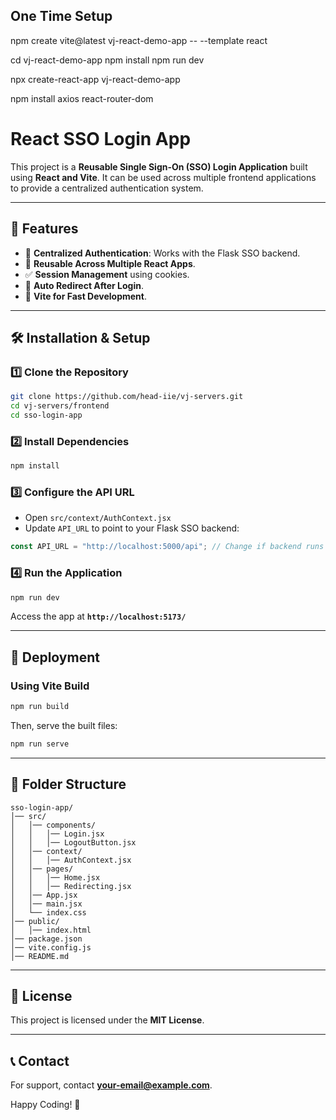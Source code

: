 ## One Time Setup

npm create vite@latest vj-react-demo-app -- --template react

cd vj-react-demo-app
npm install
npm run dev


npx create-react-app vj-react-demo-app


npm install axios react-router-dom



# React SSO Login App

This project is a **Reusable Single Sign-On (SSO) Login Application** built using **React and Vite**. It can be used across multiple frontend applications to provide a centralized authentication system.

---

## 📌 Features
- 🔐 **Centralized Authentication**: Works with the Flask SSO backend.
- 🚀 **Reusable Across Multiple React Apps**.
- ✅ **Session Management** using cookies.
- 🔄 **Auto Redirect After Login**.
- 📡 **Vite for Fast Development**.

---

## 🛠️ Installation & Setup

### **1️⃣ Clone the Repository**
```sh
git clone https://github.com/head-iie/vj-servers.git
cd vj-servers/frontend
cd sso-login-app
```

### **2️⃣ Install Dependencies**
```sh
npm install
```

### **3️⃣ Configure the API URL**
- Open `src/context/AuthContext.jsx`
- Update `API_URL` to point to your Flask SSO backend:
```js
const API_URL = "http://localhost:5000/api"; // Change if backend runs elsewhere
```

### **4️⃣ Run the Application**
```sh
npm run dev
```
Access the app at **`http://localhost:5173/`**

---

## 🚀 Deployment

### **Using Vite Build**
```sh
npm run build
```
Then, serve the built files:
```sh
npm run serve
```

---

## 📡 Folder Structure
```
sso-login-app/
│── src/
│   │── components/
│   │   │── Login.jsx
│   │   │── LogoutButton.jsx
│   │── context/
│   │   │── AuthContext.jsx
│   │── pages/
│   │   │── Home.jsx
│   │   │── Redirecting.jsx
│   │── App.jsx
│   │── main.jsx
│   └── index.css
│── public/
│   │── index.html
│── package.json
│── vite.config.js
│── README.md
```

---

## 📜 License
This project is licensed under the **MIT License**.

---

## 📞 Contact
For support, contact **your-email@example.com**.

Happy Coding! 🚀